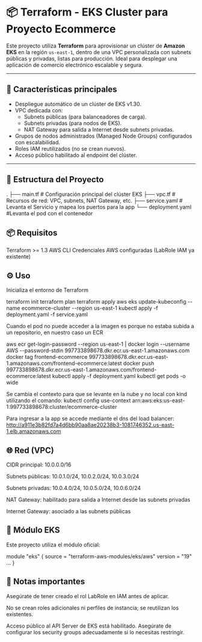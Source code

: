 # 📦 Terraform - EKS Cluster para Proyecto Ecommerce

Este proyecto utiliza **Terraform** para aprovisionar un clúster de **Amazon EKS** en la región `us-east-1`, dentro de una VPC personalizada con subnets públicas y privadas, listas para producción. Ideal para desplegar una aplicación de comercio electrónico escalable y segura.

---

## 🚀 Características principales

- Despliegue automático de un clúster de EKS v1.30.
- VPC dedicada con:
  - Subnets públicas (para balanceadores de carga).
  - Subnets privadas (para nodos de EKS).
  - NAT Gateway para salida a Internet desde subnets privadas.
- Grupos de nodos administrados (Managed Node Groups) configurados con escalabilidad.
- Roles IAM reutilizados (no se crean nuevos).
- Acceso público habilitado al endpoint del clúster.

---

## 📁 Estructura del Proyecto
.
├── main.tf       # Configuración principal del clúster EKS
├── vpc.tf        # Recursos de red: VPC, subnets, NAT Gateway, etc.
├── service.yaml  # Levanta el Servicio y mapea los puertos para la app
└── deployment.yaml    #Levanta el pod con el contenedor

## 📦 Requisitos
Terraform >= 1.3
AWS CLI
Credenciales AWS configuradas (LabRole IAM ya existente)

## ⚙️ Uso
Inicializa el entorno de Terraform


terraform init
terraform plan
terraform apply
aws eks update-kubeconfig --name ecommerce-cluster --region us-east-1
kubectl apply -f deployment.yaml -f service.yaml

Cuando el pod no puede acceder a la imagen es porque no estaba subida a un repositorio, en nuestro caso un ECR

aws ecr get-login-password --region us-east-1 | docker login --username AWS --password-stdin 997733898678.dkr.ecr.us-east-1.amazonaws.com
docker tag frontend-ecommerce 997733898678.dkr.ecr.us-east-1.amazonaws.com/frontend-ecommerce:latest
docker push 997733898678.dkr.ecr.us-east-1.amazonaws.com/frontend-ecommerce:latest
kubectl apply -f deployment.yaml
kubectl get pods -o wide

Se cambia el contexto para que se levante en la nube y no local con kind utilizando el comando:
kubectl config use-context arn:aws:eks:us-east-1:997733898678:cluster/ecommerce-cluster

Para ingresar a la app se accede mediante el dns del load balancer:
http://a911e3b82fd7a4d6bb90aa8ae20238b3-1081746352.us-east-1.elb.amazonaws.com

## 🌐 Red (VPC)
CIDR principal: 10.0.0.0/16

Subnets públicas: 10.0.1.0/24, 10.0.2.0/24, 10.0.3.0/24

Subnets privadas: 10.0.4.0/24, 10.0.5.0/24, 10.0.6.0/24

NAT Gateway: habilitado para salida a Internet desde las subnets privadas

Internet Gateway: asociado a las subnets públicas

## 🧩 Módulo EKS
Este proyecto utiliza el módulo oficial:

module "eks" {
  source  = "terraform-aws-modules/eks/aws"
  version = "19"
  ...
}

## 🛑 Notas importantes
Asegúrate de tener creado el rol LabRole en IAM antes de aplicar.

No se crean roles adicionales ni perfiles de instancia; se reutilizan los existentes.

Acceso público al API Server de EKS está habilitado. Asegúrate de configurar los security groups adecuadamente si lo necesitas restringir.
